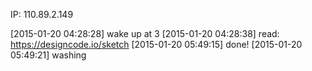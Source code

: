 IP: 110.89.2.149

[2015-01-20 04:28:28] wake up at 3
[2015-01-20 04:28:38] read: https://designcode.io/sketch
[2015-01-20 05:49:15] done!
[2015-01-20 05:49:21] washing